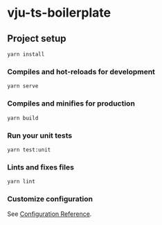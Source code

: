 # vju-ts-boilerplate

## Project setup
```
yarn install
```

### Compiles and hot-reloads for development
```
yarn serve
```

### Compiles and minifies for production
```
yarn build
```

### Run your unit tests

```
yarn test:unit
```

### Lints and fixes files

```
yarn lint
```

### Customize configuration
See [Configuration Reference](https://cli.vuejs.org/config/).

